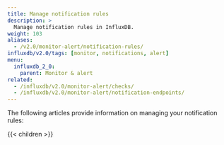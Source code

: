 ```yaml
---
title: Manage notification rules
description: >
  Manage notification rules in InfluxDB.
weight: 103
aliases:
  - /v2.0/monitor-alert/notification-rules/
influxdb/v2.0/tags: [monitor, notifications, alert]
menu:
  influxdb_2_0:
    parent: Monitor & alert
related:
  - /influxdb/v2.0/monitor-alert/checks/
  - /influxdb/v2.0/monitor-alert/notification-endpoints/
---
```


The following articles provide information on managing your notification rules:

{{< children >}}
